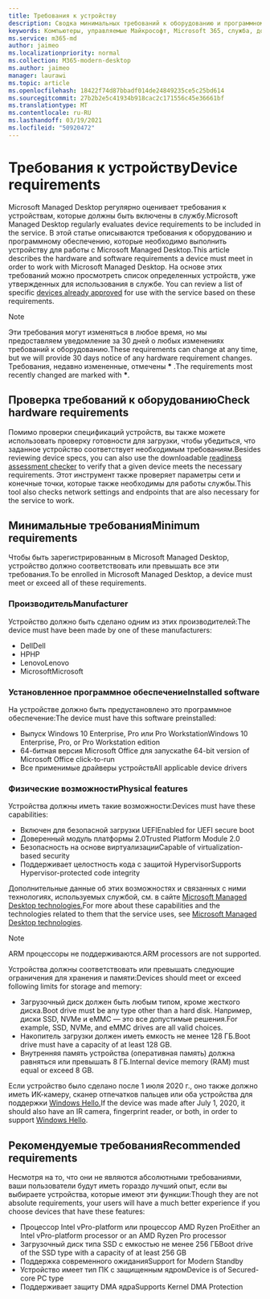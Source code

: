 ```yaml
---
title: Требования к устройству
description: Сводка минимальных требований к оборудованию и программному обеспечению для устройств для работы с microsoft Managed Desktop
keywords: Компьютеры, управляемые Майкрософт, Microsoft 365, служба, документация
ms.service: m365-md
author: jaimeo
ms.localizationpriority: normal
ms.collection: M365-modern-desktop
ms.author: jaimeo
manager: laurawi
ms.topic: article
ms.openlocfilehash: 18422f74d87bbadf014de24849235ce5c25bd614
ms.sourcegitcommit: 27b2b2e5c41934b918cac2c171556c45e36661bf
ms.translationtype: MT
ms.contentlocale: ru-RU
ms.lasthandoff: 03/19/2021
ms.locfileid: "50920472"
---
```

# <a name="device-requirements"></a><span data-ttu-id="87811-104">Требования к устройству</span><span class="sxs-lookup"><span data-stu-id="87811-104">Device requirements</span></span>

<span data-ttu-id="87811-105">Microsoft Managed Desktop регулярно оценивает требования к устройствам, которые должны быть включены в службу.</span><span class="sxs-lookup"><span data-stu-id="87811-105">Microsoft Managed Desktop regularly evaluates device requirements to be included in the service.</span></span> <span data-ttu-id="87811-106">В этой статье описываются требования к оборудованию и программному обеспечению, которые необходимо выполнить устройству для работы с Microsoft Managed Desktop.</span><span class="sxs-lookup"><span data-stu-id="87811-106">This article describes the hardware and software requirements a device must meet in order to work with Microsoft Managed Desktop.</span></span> <span data-ttu-id="87811-107">На основе этих требований можно просмотреть список определенных устройств, уже утвержденных для использования в службе. [](device-list.md)</span><span class="sxs-lookup"><span data-stu-id="87811-107">You can review a list of specific [devices already approved](device-list.md) for use with the service based on these requirements.</span></span>

> [!NOTE]
> <span data-ttu-id="87811-108">Эти требования могут изменяться в любое время, но мы предоставляем уведомление за 30 дней о любых изменениях требований к оборудованию.</span><span class="sxs-lookup"><span data-stu-id="87811-108">These requirements can change at any time, but we will provide 30 days notice of any hardware requirement changes.</span></span> <span data-ttu-id="87811-109">Требования, недавно измененные, отмечены **\*** .</span><span class="sxs-lookup"><span data-stu-id="87811-109">The requirements most recently changed are marked with **\***.</span></span> 

## <a name="check-hardware-requirements"></a><span data-ttu-id="87811-110">Проверка требований к оборудованию</span><span class="sxs-lookup"><span data-stu-id="87811-110">Check hardware requirements</span></span>

<span data-ttu-id="87811-111">Помимо проверки спецификаций устройств, вы также [](../get-ready/readiness-assessment-downloadable.md) можете использовать проверку готовности для загрузки, чтобы убедиться, что заданное устройство соответствует необходимым требованиям.</span><span class="sxs-lookup"><span data-stu-id="87811-111">Besides reviewing device specs, you can also use the downloadable [readiness assessment checker](../get-ready/readiness-assessment-downloadable.md) to verify that a given device meets the necessary requirements.</span></span> <span data-ttu-id="87811-112">Этот инструмент также проверяет параметры сети и конечные точки, которые также необходимы для работы службы.</span><span class="sxs-lookup"><span data-stu-id="87811-112">This tool also checks network settings and endpoints that are also necessary for the service to work.</span></span>

## <a name="minimum-requirements"></a><span data-ttu-id="87811-113">Минимальные требования</span><span class="sxs-lookup"><span data-stu-id="87811-113">Minimum requirements</span></span>

<span data-ttu-id="87811-114">Чтобы быть зарегистрированным в Microsoft Managed Desktop, устройство должно соответствовать или превышать все эти требования.</span><span class="sxs-lookup"><span data-stu-id="87811-114">To be enrolled in Microsoft Managed Desktop, a device must meet or exceed all of these requirements.</span></span>

### <a name="manufacturer"></a><span data-ttu-id="87811-115">Производитель</span><span class="sxs-lookup"><span data-stu-id="87811-115">Manufacturer</span></span>

<span data-ttu-id="87811-116">Устройство должно быть сделано одним из этих производителей:</span><span class="sxs-lookup"><span data-stu-id="87811-116">The device must have been made by one of these manufacturers:</span></span>

- <span data-ttu-id="87811-117">Dell</span><span class="sxs-lookup"><span data-stu-id="87811-117">Dell</span></span>
- <span data-ttu-id="87811-118">HP</span><span class="sxs-lookup"><span data-stu-id="87811-118">HP</span></span>
- <span data-ttu-id="87811-119">Lenovo</span><span class="sxs-lookup"><span data-stu-id="87811-119">Lenovo</span></span>
- <span data-ttu-id="87811-120">Microsoft</span><span class="sxs-lookup"><span data-stu-id="87811-120">Microsoft</span></span>


### <a name="installed-software"></a><span data-ttu-id="87811-121">Установленное программное обеспечение</span><span class="sxs-lookup"><span data-stu-id="87811-121">Installed software</span></span>

<span data-ttu-id="87811-122">На устройстве должно быть предустановлено это программное обеспечение:</span><span class="sxs-lookup"><span data-stu-id="87811-122">The device must have this software preinstalled:</span></span>

- <span data-ttu-id="87811-123">Выпуск Windows 10 Enterprise, Pro или Pro Workstation</span><span class="sxs-lookup"><span data-stu-id="87811-123">Windows 10 Enterprise, Pro, or Pro Workstation edition</span></span>
- <span data-ttu-id="87811-124">64-битная версия Microsoft Office для запуска</span><span class="sxs-lookup"><span data-stu-id="87811-124">the 64-bit version of Microsoft Office click-to-run</span></span> 
- <span data-ttu-id="87811-125">Все применимые драйверы устройств</span><span class="sxs-lookup"><span data-stu-id="87811-125">All applicable device drivers</span></span>


### <a name="physical-features"></a><span data-ttu-id="87811-126">Физические возможности</span><span class="sxs-lookup"><span data-stu-id="87811-126">Physical features</span></span>

<span data-ttu-id="87811-127">Устройства должны иметь такие возможности:</span><span class="sxs-lookup"><span data-stu-id="87811-127">Devices must have these capabilities:</span></span>

- <span data-ttu-id="87811-128">Включен для безопасной загрузки UEFI</span><span class="sxs-lookup"><span data-stu-id="87811-128">Enabled for UEFI secure boot</span></span> 
- <span data-ttu-id="87811-129">Доверенный модуль платформы 2.0</span><span class="sxs-lookup"><span data-stu-id="87811-129">Trusted Platform Module 2.0</span></span> 
- <span data-ttu-id="87811-130">Безопасность на основе виртуализации</span><span class="sxs-lookup"><span data-stu-id="87811-130">Capable of virtualization-based security</span></span> 
- <span data-ttu-id="87811-131">Поддерживает целостность кода с защитой Hypervisor</span><span class="sxs-lookup"><span data-stu-id="87811-131">Supports Hypervisor-protected code integrity</span></span> 

<span data-ttu-id="87811-132">Дополнительные данные об этих возможностях и связанных с ними технологиях, используемых службой, см. в сайте [Microsoft Managed Desktop technologies.](../intro/technologies.md)</span><span class="sxs-lookup"><span data-stu-id="87811-132">For more about these capabilities and the technologies related to them that the service uses, see [Microsoft Managed Desktop technologies](../intro/technologies.md).</span></span>

> [!NOTE]
> <span data-ttu-id="87811-133">ARM процессоры не поддерживаются.</span><span class="sxs-lookup"><span data-stu-id="87811-133">ARM processors are not supported.</span></span>

<span data-ttu-id="87811-134">Устройства должны соответствовать или превышать следующие ограничения для хранения и памяти:</span><span class="sxs-lookup"><span data-stu-id="87811-134">Devices should meet or exceed following limits for storage and memory:</span></span>

- <span data-ttu-id="87811-135">Загрузочный диск должен быть любым типом, кроме жесткого диска.</span><span class="sxs-lookup"><span data-stu-id="87811-135">Boot drive must be any type other than a hard disk.</span></span> <span data-ttu-id="87811-136">Например, диски SSD, NVMe и eMMC — это все допустимые решения.</span><span class="sxs-lookup"><span data-stu-id="87811-136">For example, SSD, NVMe, and eMMC drives are all valid choices.</span></span>
- <span data-ttu-id="87811-137">Накопитель загрузки должен иметь емкость не менее 128 ГБ.</span><span class="sxs-lookup"><span data-stu-id="87811-137">Boot drive must have a capacity of at least 128 GB.</span></span>
- <span data-ttu-id="87811-138">Внутренняя память устройства (оперативная память) должна равняться или превышать 8 ГБ.</span><span class="sxs-lookup"><span data-stu-id="87811-138">Internal device memory (RAM) must equal or exceed 8 GB.</span></span>

<span data-ttu-id="87811-139">Если устройство было сделано после 1 июля 2020 г., оно также должно иметь ИК-камеру, сканер отпечатков пальцев или оба устройства для поддержки [Windows Hello.](/windows-hardware/design/device-experiences/windows-hello-enhanced-sign-in-security)</span><span class="sxs-lookup"><span data-stu-id="87811-139">If the device was made after July 1, 2020, it should also have an IR camera, fingerprint reader, or both, in order to support [Windows Hello](/windows-hardware/design/device-experiences/windows-hello-enhanced-sign-in-security).</span></span>

## <a name="recommended-requirements"></a><span data-ttu-id="87811-140">Рекомендуемые требования</span><span class="sxs-lookup"><span data-stu-id="87811-140">Recommended requirements</span></span>

<span data-ttu-id="87811-141">Несмотря на то, что они не являются абсолютными требованиями, ваши пользователи будут иметь гораздо лучший опыт, если вы выбираете устройства, которые имеют эти функции:</span><span class="sxs-lookup"><span data-stu-id="87811-141">Though they are not absolute requirements, your users will have a much better experience if you choose devices that have these features:</span></span>

- <span data-ttu-id="87811-142">Процессор Intel vPro-platform или процессор AMD Ryzen Pro</span><span class="sxs-lookup"><span data-stu-id="87811-142">Either an Intel vPro-platform processor or an AMD Ryzen Pro processor</span></span>
- <span data-ttu-id="87811-143">Загрузочный диск типа SSD с емкостью не менее 256 ГБ</span><span class="sxs-lookup"><span data-stu-id="87811-143">Boot drive of the SSD type with a capacity of at least 256 GB</span></span>
- <span data-ttu-id="87811-144">Поддержка современного ожидания</span><span class="sxs-lookup"><span data-stu-id="87811-144">Support for Modern Standby</span></span>
- <span data-ttu-id="87811-145">Устройство имеет тип ПК с защищенным ядром</span><span class="sxs-lookup"><span data-stu-id="87811-145">Device is of Secured-core PC type</span></span>
- <span data-ttu-id="87811-146">Поддерживает защиту DMA ядра</span><span class="sxs-lookup"><span data-stu-id="87811-146">Supports Kernel DMA Protection</span></span>